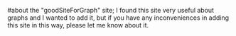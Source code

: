 #about the "goodSiteForGraph" site;
I found this site very useful about graphs and I wanted to add it, 
but if you have any inconveniences in adding this site in this way, 
please let me know about it.
